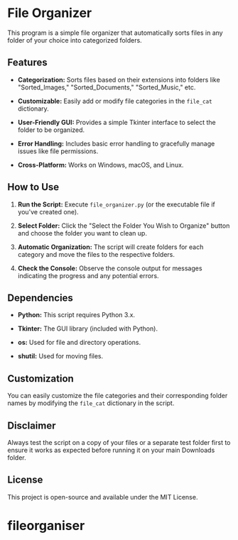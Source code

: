 # File Organizer

This program is a simple file organizer that automatically sorts files in any folder of your choice into categorized folders.

## Features

*   **Categorization:**  Sorts files based on their extensions into folders like "Sorted_Images," "Sorted_Documents," "Sorted_Music," etc.

*   **Customizable:**  Easily add or modify file categories in the `file_cat` dictionary.

*   **User-Friendly GUI:** Provides a simple Tkinter interface to select the folder to be organized.

*   **Error Handling:** Includes basic error handling to gracefully manage issues like file permissions.

*   **Cross-Platform:** Works on Windows, macOS, and Linux.

## How to Use

1.  **Run the Script:** Execute `file_organizer.py` (or the executable file if you've created one).

2.  **Select Folder:** Click the "Select the Folder You Wish to Organize" button and choose the folder you want to clean up.

3.  **Automatic Organization:** The script will create folders for each category and move the files to the respective folders.

4.  **Check the Console:** Observe the console output for messages indicating the progress and any potential errors.

## Dependencies

*   **Python:**  This script requires Python 3.x.

*   **Tkinter:**  The GUI library (included with Python).

*   **os:**  Used for file and directory operations.

*   **shutil:**  Used for moving files.

## Customization

You can easily customize the file categories and their corresponding folder names by modifying the `file_cat` dictionary in the script.

## Disclaimer

Always test the script on a copy of your files or a separate test folder first to ensure it works as expected before running it on your main Downloads folder.

## License

This project is open-source and available under the MIT License.
# fileorganiser
